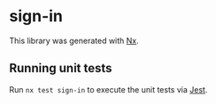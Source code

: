 # sign-in

This library was generated with [Nx](https://nx.dev).

## Running unit tests

Run `nx test sign-in` to execute the unit tests via [Jest](https://jestjs.io).
